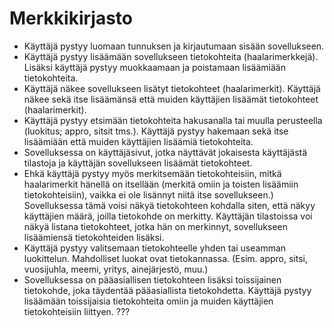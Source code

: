 # Merkkikirjasto

* Käyttäjä pystyy luomaan tunnuksen ja kirjautumaan sisään sovellukseen.
* Käyttäjä pystyy lisäämään sovellukseen tietokohteita (haalarimerkkejä). Lisäksi käyttäjä pystyy muokkaamaan ja poistamaan lisäämiään tietokohteita.
* Käyttäjä näkee sovellukseen lisätyt tietokohteet (haalarimerkit). Käyttäjä näkee sekä itse lisäämänsä että muiden käyttäjien lisäämät tietokohteet (haalarimerkit).
* Käyttäjä pystyy etsimään tietokohteita hakusanalla tai muulla perusteella (luokitus; appro, sitsit tms.). Käyttäjä pystyy hakemaan sekä itse lisäämiään että muiden käyttäjien lisäämiä tietokohteita.
* Sovelluksessa on käyttäjäsivut, jotka näyttävät jokaisesta käyttäjästä tilastoja ja käyttäjän sovellukseen lisäämät tietokohteet.
* Ehkä käyttäjä pystyy myös merkitsemään tietokohteisiin, mitkä haalarimerkit hänellä on itsellään (merkitä omiin ja toisten lisäämiin tietokohteisiin), vaikka ei ole lisännyt niitä itse sovellukseen.) Sovelluksessa tämä voisi näkyä tietokohteen kohdalla siten, että näkyy käyttäjien määrä, joilla tietokohde on merkitty. Käyttäjän tilastoissa voi näkyä listana tietokohteet, jotka hän on merkinnyt, sovellukseen lisäämiensä tietokohteiden lisäksi.
* Käyttäjä pystyy valitsemaan tietokohteelle yhden tai useamman luokittelun. Mahdolliset luokat ovat tietokannassa. (Esim. appro, sitsi, vuosijuhla, meemi, yritys, ainejärjestö, muu.)
* Sovelluksessa on pääasiallisen tietokohteen lisäksi toissijainen tietokohde, joka täydentää pääasiallista tietokohdetta. Käyttäjä pystyy lisäämään toissijaisia tietokohteita omiin ja muiden käyttäjien tietokohteisiin liittyen. ???
